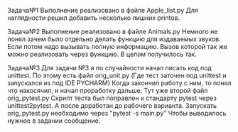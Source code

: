 Задача№1
Выполнение реализовано в файле Apple_list.py
Для наглядности решил добавить несколько лишних printов.


Задача№2
Выполнение реализовано в файле Animals.py
Немного не понял зачем было отдельно делать функцию для издаваемых звуков.
Если потом надо вызывать полную информацию. Вызов которой так же можно реализовать через функцию.
В целом получилось так.


Задача№3
Для задачи №3 я по случайности начал писать код под unittest.
По этому есть файл orig_unit.py (Где тест заточен под unittest и запускался из под IDE PYCHARM)
Когда закончил работу с ним, то понял что накосячил, и начал проработку дальше.
Тут уже второй файл orig_pytest.py Скрипт теста был поправлен к стандарту pytest через unittest2pytest.
А после доработан до рабочего варианта. Запускать orig_pytest.py необходимо через "pytest -s main.py" Чтобы выводилось 
нужное в задании сообщение. 

